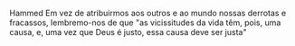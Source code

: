 Hammed
Em vez de atribuirmos aos outros e ao mundo nossas derrotas e fracassos, lembremo-nos de que "as vicissitudes da vida têm, pois, uma causa, e, uma vez que Deus é justo, essa causa deve ser justa"
